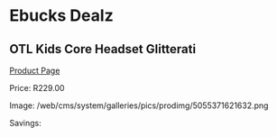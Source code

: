 
# Ebucks Dealz
## OTL Kids Core Headset Glitterati
[Product Page](https://www.ebucks.com/web/shop/productSelected.do?prodId=1230779449&catId=1193873409)

Price: R229.00

Image: /web/cms/system/galleries/pics/prodimg/5055371621632.png

Savings: 


	